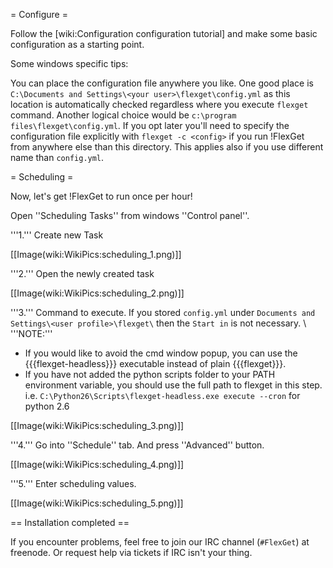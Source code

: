 = Configure =

Follow the [wiki:Configuration configuration tutorial] and make some basic configuration as a starting point.

Some windows specific tips:

You can place the configuration file anywhere you like. One good place is `C:\Documents and Settings\<your user>\flexget\config.yml` as this location is automatically checked regardless where you execute `flexget` command. Another logical choice would be `c:\program files\flexget\config.yml`. If you opt later you'll need to specify the configuration file explicitly with `flexget -c <config>` if you run !FlexGet from anywhere else than this directory. This applies also if you use different name than `config.yml`.

= Scheduling =

Now, let's get !FlexGet to run once per hour!

Open ''Scheduling Tasks'' from windows ''Control panel''.

'''1.''' Create new Task

[[Image(wiki:WikiPics:scheduling_1.png)]]

'''2.''' Open the newly created task

[[Image(wiki:WikiPics:scheduling_2.png)]]

'''3.''' Command to execute. If you stored `config.yml` under `Documents and Settings\<user profile>\flexget\` then the `Start in` is not necessary. \\
'''NOTE:'''
- If you would like to avoid the cmd window popup, you can use the {{{flexget-headless}}} executable instead of plain {{{flexget}}}.
- If you have not added the python scripts folder to your PATH environment variable, you should use the full path to flexget in this step. i.e. `C:\Python26\Scripts\flexget-headless.exe execute --cron` for python 2.6

[[Image(wiki:WikiPics:scheduling_3.png)]]

'''4.''' Go into ''Schedule'' tab. And press ''Advanced'' button.

[[Image(wiki:WikiPics:scheduling_4.png)]]

'''5.''' Enter scheduling values.

[[Image(wiki:WikiPics:scheduling_5.png)]]

== Installation completed ==

If you encounter problems, feel free to join our IRC channel (`#FlexGet`) at freenode. Or request help via tickets if IRC isn't your thing.